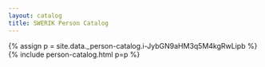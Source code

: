 ```yaml
---
layout: catalog
title: SWERIK Person Catalog
---
```

{% assign p = site.data._person-catalog.i-JybGN9aHM3q5M4kgRwLipb %}
{% include person-catalog.html p=p %}

